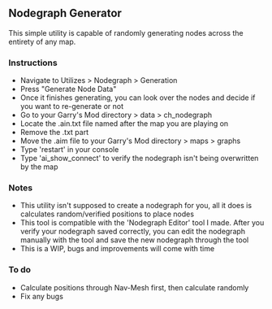 ## Nodegraph Generator

This simple utility is capable of randomly generating nodes across the entirety of any map.

### Instructions
- Navigate to Utilizes > Nodegraph > Generation
- Press "Generate Node Data"
- Once it finishes generating, you can look over the nodes and decide if you want to re-generate or not
- Go to your Garry's Mod directory > data > ch_nodegraph
- Locate the .ain.txt file named after the map you are playing on
- Remove the .txt part
- Move the .aim file to your Garry's Mod directory > maps > graphs
- Type 'restart' in your console
- Type 'ai_show_connect' to verify the nodegraph isn't being overwritten by the map

### Notes
- This utility isn't supposed to create a nodegraph for you, all it does is calculates random/verified positions to place nodes
- This tool is compatible with the 'Nodegraph Editor' tool I made. After you verify your nodegraph saved correctly, you can edit the nodegraph manually with the tool and save the new nodegraph through the tool
- This is a WIP, bugs and improvements will come with time

### To do
- Calculate positions through Nav-Mesh first, then calculate randomly
- Fix any bugs